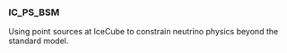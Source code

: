 ### IC_PS_BSM

Using point sources at IceCube to constrain neutrino physics beyond the standard model.
